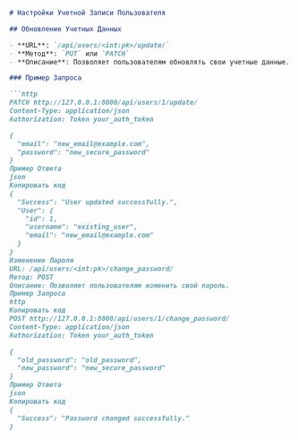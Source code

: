 ```markdown
# Настройки Учетной Записи Пользователя

## Обновление Учетных Данных

- **URL**: `/api/users/<int:pk>/update/`
- **Метод**: `PUT` или `PATCH`
- **Описание**: Позволяет пользователям обновлять свои учетные данные.

### Пример Запроса

```http
PATCH http://127.0.0.1:8000/api/users/1/update/
Content-Type: application/json
Authorization: Token your_auth_token

{
  "email": "new_email@example.com",
  "password": "new_secure_password"
}
Пример Ответа
json
Копировать код
{
  "Success": "User updated successfully.",
  "User": {
    "id": 1,
    "username": "existing_user",
    "email": "new_email@example.com"
  }
}
Изменение Пароля
URL: /api/users/<int:pk>/change_password/
Метод: POST
Описание: Позволяет пользователям изменить свой пароль.
Пример Запроса
http
Копировать код
POST http://127.0.0.1:8000/api/users/1/change_password/
Content-Type: application/json
Authorization: Token your_auth_token

{
  "old_password": "old_password",
  "new_password": "new_secure_password"
}
Пример Ответа
json
Копировать код
{
  "Success": "Password changed successfully."
}